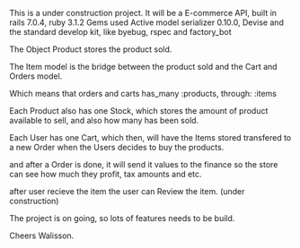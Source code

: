 This is a under construction project.
It will be a E-commerce API, built in rails 7.0.4, ruby 3.1.2
Gems used 
Active model serializer 0.10.0, Devise and the standard develop kit, like byebug, rspec and factory_bot


The Object Product stores the product sold.

The Item model is the bridge between the product sold and the Cart and Orders model.

Which means that orders and carts has_many :products, through: :items

Each Product also has one Stock, which stores the amount of product available to sell, and also how many has been sold.

Each User has one Cart, which then, will have the Items stored transfered to a new Order when the Users decides to buy the products.

and after a Order is done, it will send it values to the finance so the store can see how much they profit, tax amounts and etc.

after user recieve the item the user can Review the item. (under construction)

The project is on going, so lots of features needs to be build.


Cheers
Walisson.





